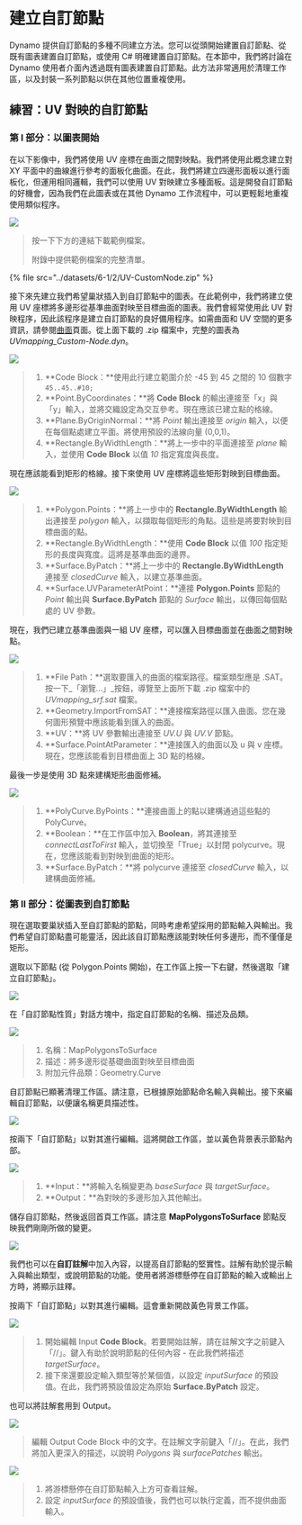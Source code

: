 # 建立自訂節點

Dynamo 提供自訂節點的多種不同建立方法。您可以從頭開始建置自訂節點、從既有圖表建置自訂節點，或使用 C# 明確建置自訂節點。在本節中，我們將討論在 Dynamo 使用者介面內透過既有圖表建置自訂節點。此方法非常適用於清理工作區，以及封裝一系列節點以供在其他位置重複使用。

## 練習：UV 對映的自訂節點

### 第 I 部分：以圖表開始

在以下影像中，我們將使用 UV 座標在曲面之間對映點。我們將使用此概念建立對 XY 平面中的曲線進行參考的面板化曲面。在此，我們將建立四邊形面板以進行面板化，但運用相同邏輯，我們可以使用 UV 對映建立多種面板。這是開發自訂節點的好機會，因為我們在此圖表或在其他 Dynamo 工作流程中，可以更輕鬆地重複使用類似程序。

![](../images/6-1/2/customnodeforuvmappingptI-01.jpg)

> 按一下下方的連結下載範例檔案。
>
> 附錄中提供範例檔案的完整清單。

{% file src="../datasets/6-1/2/UV-CustomNode.zip" %}

接下來先建立我們希望巢狀插入到自訂節點中的圖表。在此範例中，我們將建立使用 UV 座標將多邊形從基準曲面對映至目標曲面的圖表。我們會經常使用此 UV 對映程序，因此該程序是建立自訂節點的良好備用程序。如需曲面和 UV 空間的更多資訊，請參閱[曲面](../../5\_essential\_nodes\_and\_concepts/5-2\_geometry-for-computational-design/5-surfaces.md)頁面。從上面下載的 .zip 檔案中，完整的圖表為 _UVmapping_Custom-Node.dyn_。

![](../images/6-1/2/customnodeforuvmappingptI-02.jpg)

> 1. **Code Block：**使用此行建立範圍介於 -45 到 45 之間的 10 個數字 `45..45..#10;`
> 2. **Point.ByCoordinates：**將 **Code Block** 的輸出連接至「x」與「y」輸入，並將交織設定為交互參考。現在應該已建立點的格線。
> 3. **Plane.ByOriginNormal：**將 _Point_ 輸出連接至 _origin_ 輸入，以便在每個點處建立平面。將使用預設的法線向量 (0,0,1)。
> 4. **Rectangle.ByWidthLength：**將上一步中的平面連接至 _plane_ 輸入，並使用 **Code Block** 以值 _10_ 指定寬度與長度。

現在應該能看到矩形的格線。接下來使用 UV 座標將這些矩形對映到目標曲面。

![](../images/6-1/2/customnodeforuvmappingptI-03.jpg)

> 1. **Polygon.Points：**將上一步中的 **Rectangle.ByWidthLength** 輸出連接至 _polygon_ 輸入，以擷取每個矩形的角點。這些是將要對映到目標曲面的點。
> 2. **Rectangle.ByWidthLength：**使用 **Code Block** 以值 _100_ 指定矩形的長度與寬度。這將是基準曲面的邊界。
> 3. **Surface.ByPatch：**將上一步中的 **Rectangle.ByWidthLength** 連接至 _closedCurve_ 輸入，以建立基準曲面。
> 4. **Surface.UVParameterAtPoint：**連接 **Polygon.Points** 節點的 _Point_ 輸出與 **Surface.ByPatch** 節點的 _Surface_ 輸出，以傳回每個點處的 UV 參數。

現在，我們已建立基準曲面與一組 UV 座標，可以匯入目標曲面並在曲面之間對映點。

![](../images/6-1/2/customnodeforuvmappingptI-04.jpg)

> 1. **File Path：**選取要匯入的曲面的檔案路徑。檔案類型應是 .SAT。按一下_「瀏覽...」_按鈕，導覽至上面所下載 .zip 檔案中的 _UVmapping_srf.sat_ 檔案。
> 2. **Geometry.ImportFromSAT：**連接檔案路徑以匯入曲面。您在幾何圖形預覽中應該能看到匯入的曲面。
> 3. **UV：**將 UV 參數輸出連接至 _UV.U_ 與 _UV.V_ 節點。
> 4. **Surface.PointAtParameter：**連接匯入的曲面以及 u 與 v 座標。現在，您應該能看到目標曲面上 3D 點的格線。

最後一步是使用 3D 點來建構矩形曲面修補。

![](../images/6-1/2/customnodeforuvmappingptI-05.jpg)

> 1. **PolyCurve.ByPoints：**連接曲面上的點以建構通過這些點的 PolyCurve。
> 2. **Boolean：**在工作區中加入 **Boolean**，將其連接至 _connectLastToFirst_ 輸入，並切換至「True」以封閉 polycurve。現在，您應該能看到對映到曲面的矩形。
> 3. **Surface.ByPatch：**將 polycurve 連接至 _closedCurve_ 輸入，以建構曲面修補。

### 第 II 部分：從圖表到自訂節點

現在選取要巢狀插入至自訂節點的節點，同時考慮希望採用的節點輸入與輸出。我們希望自訂節點盡可能靈活，因此該自訂節點應該能對映任何多邊形，而不僅僅是矩形。

選取以下節點 (從 Polygon.Points 開始)，在工作區上按一下右鍵，然後選取「建立自訂節點」。

![](../images/6-1/2/customnodeforuvmappingptII-01.jpg)

在「自訂節點性質」對話方塊中，指定自訂節點的名稱、描述及品類。

![](../images/6-1/2/customnodeforuvmappingptII-02.jpg)

> 1. 名稱：MapPolygonsToSurface
> 2. 描述：將多邊形從基礎曲面對映至目標曲面
> 3. 附加元件品類：Geometry.Curve

自訂節點已顯著清理工作區。請注意，已根據原始節點命名輸入與輸出。接下來編輯自訂節點，以便讓名稱更具描述性。

![](../images/6-1/2/customnodeforuvmappingptII-03.jpg)

按兩下「自訂節點」以對其進行編輯。這將開啟工作區，並以黃色背景表示節點內部。

![](../images/6-1/2/customnodeforuvmappingptII-04.jpg)

> 1. **Input：**將輸入名稱變更為 _baseSurface_ 與 _targetSurface_。
> 2. **Output：**為對映的多邊形加入其他輸出。

儲存自訂節點，然後返回首頁工作區。請注意 **MapPolygonsToSurface** 節點反映我們剛剛所做的變更。

![](../images/6-1/2/customnodeforuvmappingptII-05.jpg)

我們也可以在**自訂註解**中加入內容，以提高自訂節點的堅實性。註解有助於提示輸入與輸出類型，或說明節點的功能。使用者將游標懸停在自訂節點的輸入或輸出上方時，將顯示註釋。

按兩下「自訂節點」以對其進行編輯。這會重新開啟黃色背景工作區。

![](../images/6-1/2/customnodeforuvmappingptII-06.jpg)

> 1. 開始編輯 Input **Code Block**。若要開始註解，請在註解文字之前鍵入「//」。鍵入有助於說明節點的任何內容 - 在此我們將描述 _targetSurface_。
> 2. 接下來還要設定輸入類型等於某個值，以設定 _inputSurface_ 的預設值。在此，我們將預設值設定為原始 **Surface.ByPatch** 設定。

也可以將註解套用到 Output。

![](../images/6-1/2/customnodeforuvmappingptII-07.jpg)

> 編輯 Output Code Block 中的文字。在註解文字前鍵入「//」。在此，我們將加入更深入的描述，以說明 _Polygons_ 與 _surfacePatches_ 輸出。

![](../images/6-1/2/customnodeforuvmappingptII-08.jpg)

> 1. 將游標懸停在自訂節點輸入上方可查看註解。
> 2. 設定 _inputSurface_ 的預設值後，我們也可以執行定義，而不提供曲面輸入。
